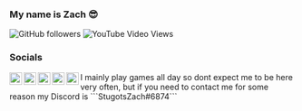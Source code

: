 ### My name is Zach 😎
<img alt="GitHub followers" src="https://img.shields.io/github/followers/stugotszach?label=Follow%20me&style=for-the-badge"> <img alt="YouTube Video Views" src="https://img.shields.io/youtube/views/c5or7JTjO1Y?label=youtube%20video%20views&style=for-the-badge">


### Socials 
<a href="https://twitter.com/stugotszach">
  <img align="left" alt="Stugotszach's| Twitter" width="22px" src="https://cdn.jsdelivr.net/npm/simple-icons@v3/icons/twitter.svg" />
</a>
<a href="https://www.youtube.com/channel/UCZHIDwfPGxdbttd_Xwel9lw">
  <img align="left" alt="Youtube" width="22px" src="https://cdn.jsdelivr.net/npm/simple-icons@v3/icons/youtube.svg" />
</a>
<a href="https://instagram.com/zach_ketterman/">
  <img align="left" alt="Instagram" width="22px" src="https://cdn.jsdelivr.net/npm/simple-icons@v3/icons/instagram.svg" />
</a>
<a href="https://www.reddit.com/user/StugotsZach">
  <img align="left" alt="Reddit" width="22px" src="https://cdn.jsdelivr.net/npm/simple-icons@v3/icons/reddit.svg" />
</a>
<a href="discord.gg/nGTZWmY">
  <img align="left" alt="Discord" width="22px" src="https://cdn.jsdelivr.net/npm/simple-icons@3.1.0/icons/discord.svg" />
</a>
I mainly play games all day so dont expect me to be here very often, but if you need to contact me for some reason my Discord is ```StugotsZach#6874```
